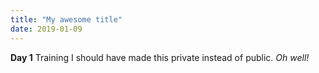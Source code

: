 ```yaml
---
title: "My awesome title"
date: 2019-01-09
---
```

**Day 1**
Training
I should have made this private instead of public.
*Oh well!*
